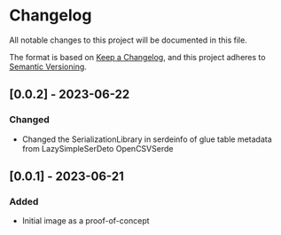 <!-- markdownlint-disable MD003 -->
# Changelog

All notable changes to this project will be documented in this file.

The format is based on [Keep a Changelog](https://keepachangelog.com/en/1.0.0/),
and this project adheres to [Semantic Versioning](https://semver.org/spec/v2.0.0.html).

## [0.0.2] - 2023-06-22

### Changed

- Changed the SerializationLibrary in serdeinfo of glue table metadata from
LazySimpleSerDeto OpenCSVSerde

## [0.0.1] - 2023-06-21

### Added

- Initial image as a proof-of-concept
